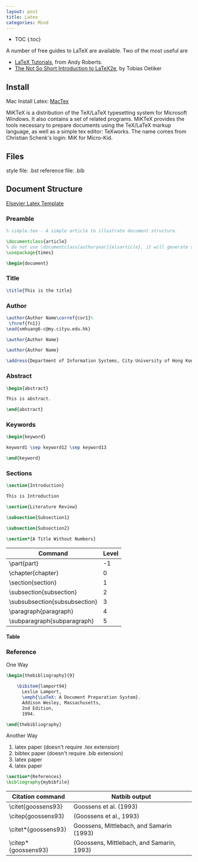 ```yaml
---
layout: post
title: Latex
categories: Mind
---
```


* TOC
{:toc}

A number of free guides to LaTeX are available. Two of the most useful are

- [LaTeX Tutorials](https://www.andy-roberts.net/writing/latex), from Andy Roberts.
- [The Not So Short Introduction to LaTeX2e](ftp://ftp.ccu.edu.tw/pub/tex/info/lshort/english/lshort.pdf), by Tobias Oetiker


## Install

Mac Install Latex: [MacTex](https://www.tug.org/mactex/)

MiKTeX is a distribution of the TeX/LaTeX typesetting system for Microsoft Windows. It also contains a set of related programs. MiKTeX provides the tools necessary to prepare documents using the TeX/LaTeX markup language, as well as a simple tex editor: TeXworks. The name comes from Christian Schenk's login: MiK for Micro-Kid.

## Files


style file: .bst
reference file: .bib

## Document Structure

[Elsevier Latex Template](https://www.elsevier.com/authors/author-schemas/latex-instructions)

### Preamble

```Latex
% simple.tex - A simple article to illustrate document structure.

\documentclass{article}
% do not use \documentclass[authoryear]{elsarticle}, it will generate some error in references. I don't know why. see [StackExchange](https://tex.stackexchange.com/questions/54480/package-natbib-error-bibliography-not-compatible-with-author-year-citations)
\usepackage{times}

\begin{document}
```

### Title

```Latex
\title{This is the title}
```

### Author

```Latex
\author{Author Name\corref{cor1}%
 \fnref{fn1}}
\ead{xmhuang6-c@my.cityu.edu.hk}

\author{Author Name}

\author{Author Name}

\address{Department of Information Systems, City University of Hong Kong, Tat Chee Avenue,  Kowloon, Hong Kong}
```

### Abstract

```Latex
\begin{abstract}

This is abstract.

\end{abstract}
```

### Keywords

```Latex
\begin{keyword}

keyword1 \sep keyword12 \sep keyword13

\end{keyword}
```

### Sections

```Latex
\section{Introduction}

This is Introduction

\section{Literature Review}

\subsection{Subsection1}

\subsection{Subsection2}

\section*{A Title Without Numbers}
```

| Command |	Level |
| ------- | ----- |
|\part{part} |	-1|
|\chapter{chapter}	|0|
|\section{section}	|1|
|\subsection{subsection}	|2|
|\subsubsection{subsubsection}	|3|
|\paragraph{paragraph}	|4|
|\subparagraph{subparagraph}	|5|

#### Table

### Reference

One Way
```Latex
\begin{thebibliography}{9}

	\bibitem{lamport94}
	  Leslie Lamport,
	  \emph{\LaTeX: A Document Preparation System}.
	  Addison Wesley, Massachusetts,
	  2nd Edition,
	  1994.

\end{thebibliography}
```

Another Way
1. latex paper (doesn't require .tex extension)
2. bibtex paper (doesn't require .bib extension)
3. latex paper
4. latex paper
```Latex
\section*{References}
\bibliography{mybibfile}
```


| Citation command |	Natbib output |
| ---------------- | ---------------- |
|\citet{goossens93}	| Goossens et al. (1993) |
|\citep{goossens93}	| (Goossens et al., 1993) |
|\citet*{goossens93} |	Goossens, Mittlebach, and Samarin (1993)|
|\citep*{goossens93} | (Goossens, Mittlebach, and Samarin, 1993)|
